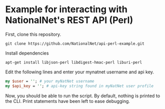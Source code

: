 Example for interacting with NationalNet's REST API (Perl)
=========================================================

First, clone this repository.

```
git clone https://github.com/NationalNet/api-perl-example.git
```

Install dependencies

```
apt-get install libjson-perl libdigest-hmac-perl liburi-perl
```

Edit the following lines and enter your mynatnet username and api key.

```perl
my $user = ''; # your myNatNet username
my $api_key = ''; # api-key string found in myNatNet user profile
```

Now, you should be able to run the script. By default, nothing is printed to the CLI. Print statements have been left to ease debugging.
